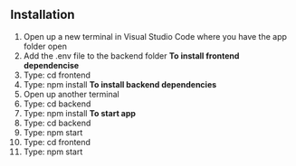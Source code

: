 ## Installation

1) Open up a new terminal in Visual Studio Code where you have the app folder open
2) Add the .env file to the backend folder
**To install frontend dependencise**
3) Type: cd frontend
4) Type: npm install
**To install backend dependencies**
5) Open up another terminal
6) Type: cd backend
7) Type: npm install
**To start app**
8) Type: cd backend
9) Type: npm start
10) Type: cd frontend 
11) Type: npm start